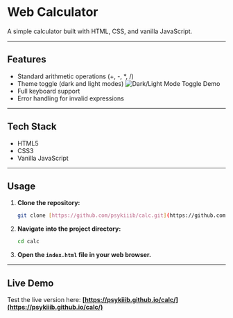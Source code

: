# Web Calculator

A simple calculator built with HTML, CSS, and vanilla JavaScript.


---

## Features

- Standard arithmetic operations (+, -, *, /)
- Theme toggle (dark and light modes)
  ![Dark/Light Mode Toggle Demo](assets/mode-toggle-demo.gif)
- Full keyboard support
- Error handling for invalid expressions

---

## Tech Stack

-   HTML5
-   CSS3
-   Vanilla JavaScript

---

## Usage

1.  **Clone the repository:**
    ```bash
    git clone [https://github.com/psykiiib/calc.git](https://github.com/psykiiib/calc.git)
    ```
2.  **Navigate into the project directory:**
    ```bash
    cd calc
    ```
3.  **Open the `index.html` file in your web browser.**

---

## Live Demo

Test the live version here: **[https://psykiiib.github.io/calc/](https://psykiiib.github.io/calc/)**